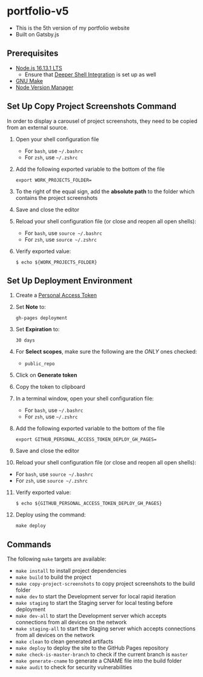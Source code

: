 # portfolio-v5

- This is the 5th version of my portfolio website
- Built on Gatsby.js

## Prerequisites

- [Node.js 16.13.1 LTS](https://nodejs.org/en/)
  - Ensure that [Deeper Shell Integration](https://github.com/nvm-sh/nvm#deeper-shell-integration) is set up as well
- [GNU Make](https://www.gnu.org/software/make/)
- [Node Version Manager](https://github.com/nvm-sh/nvm)

## Set Up Copy Project Screenshots Command

In order to display a carousel of project screenshots, they need to be copied from an external source.

1. Open your shell configuration file
   - For `bash`, use `~/.bashrc`
   - For `zsh`, use `~/.zshrc`
2. Add the following exported variable to the bottom of the file

   ```
   export WORK_PROJECTS_FOLDER=
   ```

3. To the right of the equal sign, add the **absolute path** to the folder which contains the project screenshots

4. Save and close the editor

5. Reload your shell configuration file (or close and reopen all open shells):

   - For `bash`, use `source ~/.bashrc`
   - For `zsh`, use `source ~/.zshrc`

6. Verify exported value:

   ```
   $ echo ${WORK_PROJECTS_FOLDER}
   ```

## Set Up Deployment Environment

1. Create a [Personal Access Token](https://github.com/settings/tokens/new)

2. Set **Note** to:

   ```
   gh-pages deployment
   ```

3. Set **Expiration** to:

   ```
   30 days
   ```

4. For **Select scopes**, make sure the following are the _ONLY_ ones checked:

   - `public_repo`

5. Click on **Generate token**

6. Copy the token to clipboard

7. In a terminal window, open your shell configuration file:

   - For `bash`, use `~/.bashrc`
   - For `zsh`, use `~/.zshrc`

8. Add the following exported variable to the bottom of the file

   ```
   export GITHUB_PERSONAL_ACCESS_TOKEN_DEPLOY_GH_PAGES=
   ```

9. Save and close the editor

10. Reload your shell configuration file (or close and reopen all open shells):

- For `bash`, use `source ~/.bashrc`
- For `zsh`, use `source ~/.zshrc`

11. Verify exported value:

    ```
    $ echo ${GITHUB_PERSONAL_ACCESS_TOKEN_DEPLOY_GH_PAGES}
    ```

12. Deploy using the command:

    ```
    make deploy
    ```

## Commands

The following `make` targets are available:

- `make install` to install project dependencies
- `make build` to build the project
- `make copy-project-screenshots` to copy project screenshots to the build folder
- `make dev` to start the Development server for local rapid iteration
- `make staging` to start the Staging server for local testing before deployment
- `make dev-all` to start the Development server which accepts connections from all devices on the network
- `make staging-all` to start the Staging server which accepts connections from all devices on the network
- `make clean` to clean generated artifacts
- `make deploy` to deploy the site to the GitHub Pages repository
- `make check-is-master-branch` to check if the current branch is `master`
- `make generate-cname` to generate a CNAME file into the build folder
- `make audit` to check for security vulnerabilities
